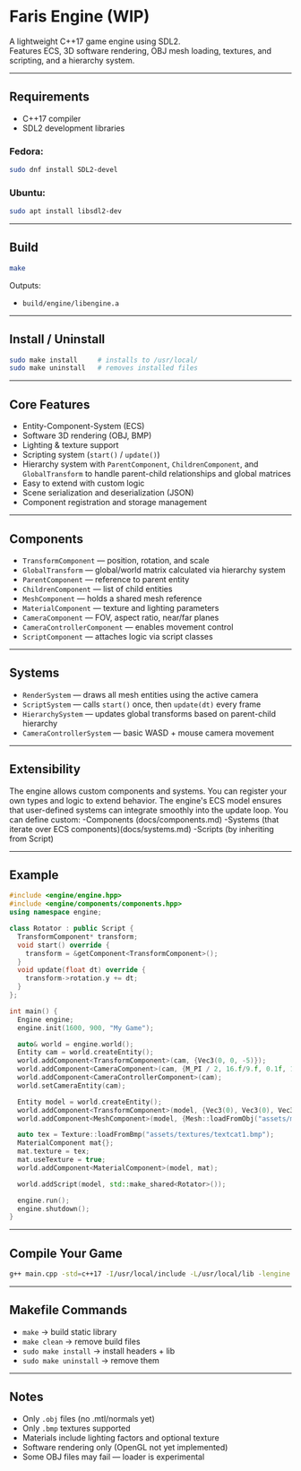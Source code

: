 # Faris Engine (WIP)

A lightweight C++17 game engine using SDL2.  
Features ECS, 3D software rendering, OBJ mesh loading, textures, and scripting, and a hierarchy system.

---

## Requirements

- C++17 compiler  
- SDL2 development libraries  

### Fedora:
```sh
sudo dnf install SDL2-devel
```

### Ubuntu:
```sh
sudo apt install libsdl2-dev
```

---

## Build

```sh
make
```

Outputs:  
- `build/engine/libengine.a`

---

## Install / Uninstall

```sh
sudo make install     # installs to /usr/local/
sudo make uninstall   # removes installed files
```

---

## Core Features

- Entity-Component-System (ECS)
- Software 3D rendering (OBJ, BMP)
- Lighting & texture support
- Scripting system (`start()` / `update()`)
- Hierarchy system with `ParentComponent`, `ChildrenComponent`, and `GlobalTransform` to handle parent-child relationships and global matrices
- Easy to extend with custom logic
- Scene serialization and deserialization (JSON)
- Component registration and storage management

---

## Components

- `TransformComponent` — position, rotation, and scale 
- `GlobalTransform` — global/world matrix calculated via hierarchy system
- `ParentComponent` — reference to parent entity
- `ChildrenComponent` — list of child entities
- `MeshComponent` — holds a shared mesh reference 
- `MaterialComponent` — texture and lighting parameters 
- `CameraComponent` — FOV, aspect ratio, near/far planes 
- `CameraControllerComponent` — enables movement control 
- `ScriptComponent` — attaches logic via script classes 

---

## Systems

- `RenderSystem` — draws all mesh entities using the active camera 
- `ScriptSystem` — calls `start()` once, then `update(dt)` every frame 
- `HierarchySystem` — updates global transforms based on parent-child hierarchy
- `CameraControllerSystem` — basic WASD + mouse camera movement 

---

## Extensibility

The engine allows custom components and systems.
You can register your own types and logic to extend behavior.
The engine's ECS model ensures that user-defined systems can integrate smoothly into the update loop.
You can define custom:
    -Components (docs/components.md)
    -Systems (that iterate over ECS components)(docs/systems.md)
    -Scripts (by inheriting from Script)

---

## Example

```cpp
#include <engine/engine.hpp>
#include <engine/components/components.hpp>
using namespace engine;

class Rotator : public Script {
  TransformComponent* transform;
  void start() override {
    transform = &getComponent<TransformComponent>();
  }
  void update(float dt) override {
    transform->rotation.y += dt;
  }
};

int main() {
  Engine engine;
  engine.init(1600, 900, "My Game");

  auto& world = engine.world();
  Entity cam = world.createEntity();
  world.addComponent<TransformComponent>(cam, {Vec3(0, 0, -5)});
  world.addComponent<CameraComponent>(cam, {M_PI / 2, 16.f/9.f, 0.1f, 100.f});
  world.addComponent<CameraControllerComponent>(cam);
  world.setCameraEntity(cam);

  Entity model = world.createEntity();
  world.addComponent<TransformComponent>(model, {Vec3(0), Vec3(0), Vec3(0.01f)});
  world.addComponent<MeshComponent>(model, {Mesh::loadFromObj("assets/models/cat.obj")});

  auto tex = Texture::loadFromBmp("assets/textures/textcat1.bmp");
  MaterialComponent mat{};
  mat.texture = tex;
  mat.useTexture = true;
  world.addComponent<MaterialComponent>(model, mat);

  world.addScript(model, std::make_shared<Rotator>());

  engine.run();
  engine.shutdown();
}
```

---

## Compile Your Game

```sh
g++ main.cpp -std=c++17 -I/usr/local/include -L/usr/local/lib -lengine `sdl2-config --cflags --libs` -o game
```

---

## Makefile Commands

- `make` → build static library  
- `make clean` → remove build files  
- `sudo make install` → install headers + lib  
- `sudo make uninstall` → remove them  

---

## Notes

- Only `.obj` files (no .mtl/normals yet) 
- Only `.bmp` textures supported 
- Materials include lighting factors and optional texture
- Software rendering only (OpenGL not yet implemented) 
- Some OBJ files may fail — loader is experimental 


